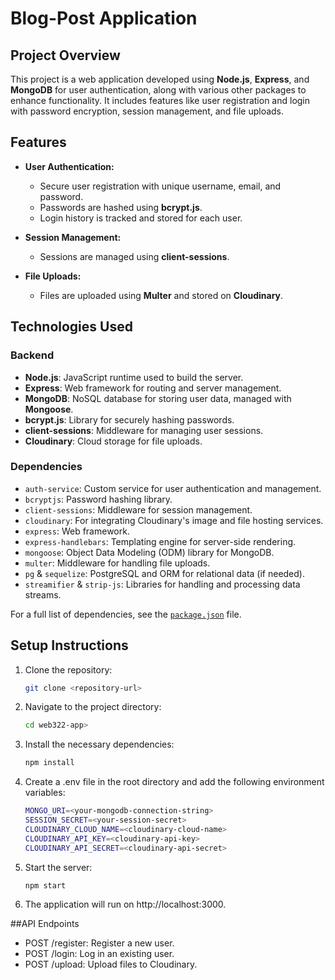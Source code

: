 # Blog-Post Application

## Project Overview

This project is a web application developed using **Node.js**, **Express**, and **MongoDB** for user authentication, along with various other packages to enhance functionality. It includes features like user registration and login with password encryption, session management, and file uploads.

## Features

- **User Authentication:**
  - Secure user registration with unique username, email, and password.
  - Passwords are hashed using **bcrypt.js**.
  - Login history is tracked and stored for each user.
  
- **Session Management:**
  - Sessions are managed using **client-sessions**.
  
- **File Uploads:**
  - Files are uploaded using **Multer** and stored on **Cloudinary**.

## Technologies Used

### Backend

- **Node.js**: JavaScript runtime used to build the server.
- **Express**: Web framework for routing and server management.
- **MongoDB**: NoSQL database for storing user data, managed with **Mongoose**.
- **bcrypt.js**: Library for securely hashing passwords.
- **client-sessions**: Middleware for managing user sessions.
- **Cloudinary**: Cloud storage for file uploads.

### Dependencies

- `auth-service`: Custom service for user authentication and management.
- `bcryptjs`: Password hashing library.
- `client-sessions`: Middleware for session management.
- `cloudinary`: For integrating Cloudinary's image and file hosting services.
- `express`: Web framework.
- `express-handlebars`: Templating engine for server-side rendering.
- `mongoose`: Object Data Modeling (ODM) library for MongoDB.
- `multer`: Middleware for handling file uploads.
- `pg` & `sequelize`: PostgreSQL and ORM for relational data (if needed).
- `streamifier` & `strip-js`: Libraries for handling and processing data streams.

For a full list of dependencies, see the [`package.json`](./package.json) file.

## Setup Instructions

1. Clone the repository:

   ```bash
   git clone <repository-url>

2. Navigate to the project directory:

   ```bash
   cd web322-app> 

3. Install the necessary dependencies:

   ```bash
   npm install

4. Create a .env file in the root directory and add the following environment variables:

   ```bash
   MONGO_URI=<your-mongodb-connection-string>
   SESSION_SECRET=<your-session-secret>
   CLOUDINARY_CLOUD_NAME=<cloudinary-cloud-name>
   CLOUDINARY_API_KEY=<cloudinary-api-key>
   CLOUDINARY_API_SECRET=<cloudinary-api-secret>

5. Start the server:

   ```bash
   npm start

6. The application will run on http://localhost:3000.

##API Endpoints
- POST /register: Register a new user.
- POST /login: Log in an existing user.
- POST /upload: Upload files to Cloudinary.
